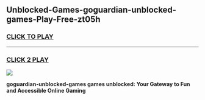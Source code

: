 
## Unblocked-Games-goguardian-unblocked-games-Play-Free-zt05h
<h3>
<a href="https://premium76.site?title=goguardian-unblocked-games&ref=18A">CLICK TO PLAY</a></h3>
<hr>

<h3>
<a href="https://premium76.site?title=goguardian-unblocked-games&ref=18A">CLICK 2 PLAY</a>
  
</h3>

<a href="https://premium76.site?title=goguardian-unblocked-games&ref=18A"><img src="https://clearcache.store/games.png"></a>


**goguardian-unblocked-games games unblocked: Your Gateway to Fun and Accessible Online Gaming**
